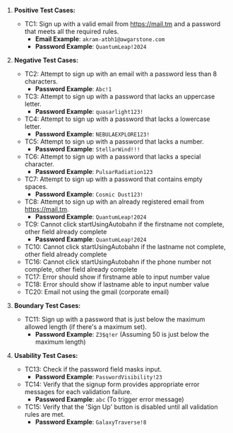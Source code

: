 1. **Positive Test Cases:**
   - TC1: Sign up with a valid email from https://mail.tm and a password that meets all the required rules.
     - **Email Example**: `akram-atbh1@awgarstone.com`
     - **Password Example**: `QuantumLeap!2024`

2. **Negative Test Cases:**
   - TC2: Attempt to sign up with an email with a password less than 8 characters.
     - **Password Example**: `Abc!1`
   - TC3: Attempt to sign up with a password that lacks an uppercase letter.
     - **Password Example**: `quasarlight123!`
   - TC4: Attempt to sign up with a password that lacks a lowercase letter.
     - **Password Example**: `NEBULAEXPLORE123!`
   - TC5: Attempt to sign up with a password that lacks a number.
     - **Password Example**: `StellarWind!!!`
   - TC6: Attempt to sign up with a password that lacks a special character.
     - **Password Example**: `PulsarRadiation123`
   - TC7: Attempt to sign up with a password that contains empty spaces.
     - **Password Example**: `Cosmic Dust123!`
   - TC8: Attempt to sign up with an already registered email from https://mail.tm.
     - **Password Example**: `QuantumLeap!2024`
   - TC9: Cannot click startUsingAutobahn if the firstname not complete, other field already complete
     - **Password Example**: `QuantumLeap!2024`
   - TC10: Cannot click startUsingAutobahn if the lastname not complete, other field already complete
   - TC16: Cannot click startUsingAutobahn if the phone number not complete, other field already complete
   - TC17: Error should show if firstname able to input number value 
   - TC18: Error should show if lastname able to input number value
   - TC20: Email not using the gmail (corporate email)

3. **Boundary Test Cases:**
   - TC11: Sign up with a password that is just below the maximum allowed length (if there's a maximum set).
     - **Password Example**: `Z3$q!er` (Assuming 50 is just below the maximum length)

4. **Usability Test Cases:**
   - TC13: Check if the password field masks input.
     - **Password Example**: `PasswordVisibility!23`
   - TC14: Verify that the signup form provides appropriate error messages for each validation failure.
     - **Password Example**: `abc` (To trigger error message)
   - TC15: Verify that the 'Sign Up' button is disabled until all validation rules are met.
     - **Password Example**: `GalaxyTraverse!8`
